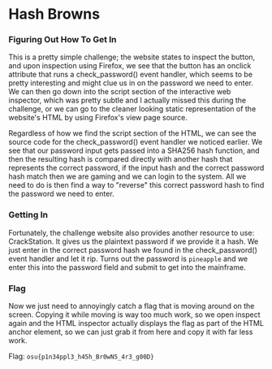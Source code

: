 # Hash Browns

### Figuring Out How To Get In
This is a pretty simple challenge; the website states to inspect the button, and upon inspection using Firefox, we see that the button
has an onclick attribute that runs a check_password() event handler, which seems to be pretty interesting and might clue us in on the
password we need to enter. We can then go down into the script section of the interactive web inspector, which was pretty subtle and
I actually missed this during the challenge, or we can go to the cleaner looking static representation of the website's HTML by using
Firefox's view page source.

Regardless of how we find the script section of the HTML, we can see the source code for the check_password() event handler we noticed
earlier. We see that our password input gets passed into a SHA256 hash function, and then the resulting hash is compared directly
with another hash that represents the correct password, if the input hash and the correct password hash match then we are gaming and we can login to the system. All we need to do is then find a way to "reverse" this correct password hash
to find the password we need to enter.

### Getting In
Fortunately, the challenge website also provides another resource to use: CrackStation. It gives us the plaintext password if we provide
it a hash. We just enter in the correct password hash we found in the check_password() event handler and let it rip. Turns out
the password is `pineapple` and we enter this into the password field and submit to get into the mainframe.

### Flag
Now we just need to annoyingly catch a flag that is moving around on the screen. Copying it while moving is way too much work, so we open
inspect again and the HTML inspector actually displays the flag as part of the HTML anchor element, so we can just grab it from here and copy
it with far less work.

Flag:
`osu{p1n34ppl3_h45h_Br0wN5_4r3_g00D}`
